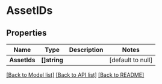 # AssetIDs

## Properties
Name | Type | Description | Notes
------------ | ------------- | ------------- | -------------
**AssetIds** | **[]string** |  | [default to null]

[[Back to Model list]](../README.md#documentation-for-models) [[Back to API list]](../README.md#documentation-for-api-endpoints) [[Back to README]](../README.md)

